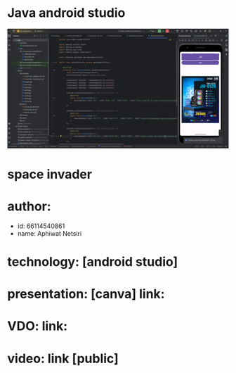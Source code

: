 # Java android studio

![banner](image/new1.png)

# space invader
# author: 
  * id: 66114540861
  * name: Aphiwat Netsiri

# technology: [android studio]

# presentation: [canva] link:
# VDO: link:
# video: link [public]

